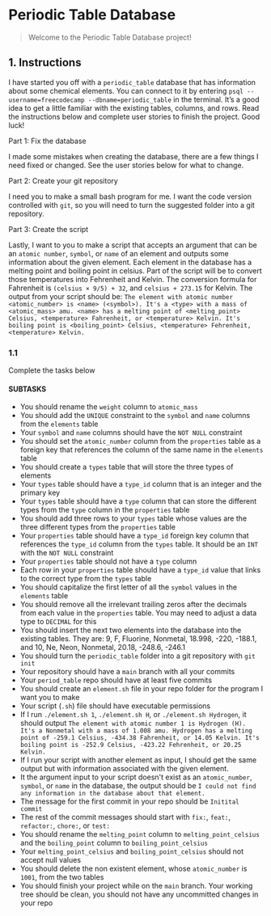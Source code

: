 # Periodic Table Database

> Welcome to the Periodic Table Database project!

## 1. Instructions

I have started you off with a `periodic_table` database that has information about some chemical elements. You can connect to it by entering `psql --username=freecodecamp --dbname=periodic_table` in the terminal. It’s a good idea to get a little familiar with the existing tables, columns, and rows. Read the instructions below and complete user stories to finish the project. Good luck!

Part 1: Fix the database

I made some mistakes when creating the database, there are a few things I need fixed or changed. See the user stories below for what to change.

Part 2: Create your git repository

I need you to make a small bash program for me. I want the code version controlled with `git`, so you will need to turn the suggested folder into a git repository.

Part 3: Create the script

Lastly, I want to you to make a script that accepts an argument that can be an `atomic number`, `symbol`, or `name` of an element and outputs some information about the given element. Each element in the database has a melting point and boiling point in celsius. Part of the script will be to convert those temperatures into Fehrenheit and Kelvin. The conversion formula for Fahrenheit is `(celsius × 9/5) + 32`, and `celsius + 273.15` for Kelvin. The output from your script should be: `The element with atomic number <atomic_number> is <name> (<symbol>). It's a <type> with a mass of <atomic_mass> amu. <name> has a melting point of <melting_point> Celsius, <temperature> Fahrenheit, or <temperature> Kelvin. It's boiling point is <boiling_point> Celsius, <temperature> Fehrenheit, <temperature> Kelvin.`

### 1.1

Complete the tasks below

#### SUBTASKS

- You should rename the `weight` column to `atomic_mass`
- You should add the `UNIQUE` constraint to the `symbol` and `name` columns from the `elements` table
- Your `symbol` and `name` columns should have the `NOT NULL` constraint
- You should set the `atomic_number` column from the `properties` table as a foreign key that references the column of the same name in the `elements` table
- You should create a `types` table that will store the three types of elements
- Your `types` table should have a `type_id` column that is an integer and the primary key
- Your `types` table should have a `type` column that can store the different types from the `type` column in the `properties` table
- You should add three rows to your `types` table whose values are the three different types from the `properties` table
- Your `properties` table should have a `type_id` foreign key column that references the `type_id` column from the `types` table. It should be an `INT` with the `NOT NULL` constraint
- Your `properties` table should not have a `type` column
- Each row in your `properties` table should have a `type_id` value that links to the correct type from the `types` table
- You should capitalize the first letter of all the `symbol` values in the `elements` table
- You should remove all the irrelevant trailing zeros after the decimals from each value in the `properties` table. You may need to adjust a data type to `DECIMAL` for this
- You should insert the next two elements into the database into the existing tables. They are: 9, F, Fluorine, Nonmetal, 18.998, -220, -188.1, and 10, Ne, Neon, Nonmetal, 20.18, -248.6, -246.1
- You should turn the `periodic_table` folder into a git repository with `git init`
- Your repository should have a `main` branch with all your commits
- Your `period_table` repo should have at least five commits
- You should create an `element.sh` file in your repo folder for the program I want you to make
- Your script (`.sh`) file should have executable permissions
- If I run `./element.sh 1`, `./element.sh H`, or `./element.sh Hydrogen`, it should output `The element with atomic number 1 is Hydrogen (H). It's a Nonmetal with a mass of 1.008 amu. Hydrogen has a melting point of -259.1 Celsius, -434.38 Fahrenheit, or 14.05 Kelvin. It's boiling point is -252.9 Celsius, -423.22 Fehrenheit, or 20.25 Kelvin.`
- If I run your script with another element as input, I should get the same output but with information associated with the given element.
- It the argument input to your script doesn't exist as an `atomic_number`, `symbol`, or `name` in the database, the output should be `I could not find any information in the database about that element.`
- The message for the first commit in your repo should be `Initital commit`
- The rest of the commit messages should start with `fix:`, `feat:`, `refactor:`, `chore:`, or `test:`
- You should rename the `melting_point` column to `melting_point_celsius` and the `boiling_point` column to `boiling_point_celsius`
- Your `melting_point_celsius` and `boiling_point_celsius` should not accept null values
- You should delete the non existent element, whose `atomic_number` is `1001`, from the two tables
- You should finish your project while on the `main` branch. Your working tree should be clean, you should not have any uncommitted changes in your repo
